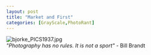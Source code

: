 ```yaml
---
layout: post
title: "Market and First"
categories: [GrayScale,PhotoRant]
---
```

<img alt="bjorke_PICS1937.jpg" src="http://www.botzilla.com/blog/archives/pix2014/bjorke_PICS1937.jpg" class="img-responsive" border="0" />

<div class="well"><i>"Photography has no rules. It is not a sport"</i> - Bill Brandt</div>

<!--more-->

